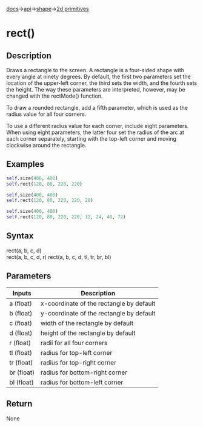 [docs](/docs/)→[api](/docs/api)→[shape](/docs/api/shape/)→[2d primitives](/docs/api/shape/2d_primitives/)

# rect()

## Description

Draws a rectangle to the screen. A rectangle is a four-sided shape with every angle at ninety degrees. By default, the first two parameters set the location of the upper-left corner, the third sets the width, and the fourth sets the height. The way these parameters are interpreted, however, may be changed with the rectMode() function.

To draw a rounded rectangle, add a fifth parameter, which is used as the radius value for all four corners.

To use a different radius value for each corner, include eight parameters. When using eight parameters, the latter four set the radius of the arc at each corner separately, starting with the top-left corner and moving clockwise around the rectangle.

## Examples

```py
self.size(400, 400)
self.rect(120, 80, 220, 220)
```

```py
self.size(400, 400)
self.rect(120, 80, 220, 220, 28)
```

```py
self.size(400, 400)
self.rect(120, 80, 220, 220, 12, 24, 48, 72)
```

## Syntax

rect(a, b, c, d)	
rect(a, b, c, d, r)	
rect(a, b, c, d, tl, tr, br, bl)

## Parameters

| Inputs | Description |
|--------|-------------|
| a	(float) | x-coordinate of the rectangle by default |
| b	(float) | y-coordinate of the rectangle by default |
| c	(float) | width of the rectangle by default |
| d	(float) | height of the rectangle by default |
| r	(float) | radii for all four corners |
| tl	(float) | radius for top-left corner |
| tr	(float) | radius for top-right corner |
| br	(float) | radius for bottom-right corner |
| bl	(float) | radius for bottom-left corner |

## Return

None